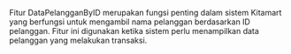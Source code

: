 Fitur DataPelangganByID merupakan fungsi penting dalam sistem Kitamart yang berfungsi untuk mengambil nama pelanggan berdasarkan ID pelanggan. Fitur ini digunakan ketika sistem perlu menampilkan data pelanggan yang melakukan transaksi.
